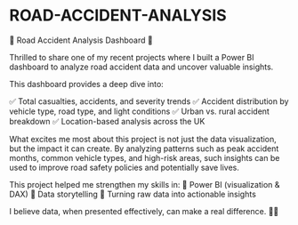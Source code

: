 # ROAD-ACCIDENT-ANALYSIS



🚦 Road Accident Analysis Dashboard 🚦


Thrilled to share one of my recent projects where I built a Power BI dashboard to analyze road accident data and uncover valuable insights.


This dashboard provides a deep dive into:

 ✅ Total casualties, accidents, and severity trends
 ✅ Accident distribution by vehicle type, road type, and light conditions
 ✅ Urban vs. rural accident breakdown
 ✅ Location-based analysis across the UK

 
What excites me most about this project is not just the data visualization, but the impact it can create. By analyzing patterns such as peak accident months, common vehicle types, and high-risk areas, such insights can be used to improve road safety policies and potentially save lives.


This project helped me strengthen my skills in:
 🔹 Power BI (visualization & DAX)
 🔹 Data storytelling
 🔹 Turning raw data into actionable insights

 
I believe data, when presented effectively, can make a real difference. 🚗💡
